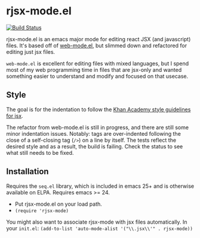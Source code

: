 # rjsx-mode.el

[![Build Status](https://secure.travis-ci.org/cjfuller/rjsx-mode.png)](https://travis-ci.org/cjfuller/rjsx-mode)

rjsx-mode.el is an emacs major mode for editing react JSX (and javascript)
files.  It's based off of [web-mode.el](http://web-mode.org), but
slimmed down and refactored for editing just jsx files.

`web-mode.el` is excellent for editing files with mixed languages, but I spend
most of my web programming time in files that are jsx-only and wanted something
easier to understand and modify and focused on that usecase.

## Style

The goal is for the indentation to follow
the [Khan Academy style guidelines for jsx](https://github.com/Khan/style-guides/blob/master/style/react.md).

The refactor from web-mode.el is still in progress, and there are still some
minor indentation issues.  Notably: tags are over-indented following the close
of a self-closing tag (`/>`) on a line by itself.  The tests reflect the
desired style and as a result, the build is failing.  Check the status to see
what still needs to be fixed.

## Installation

Requires the `seq.el` library, which is included in emacs 25+ and is otherwise available on ELPA.
Requires emacs >= 24.

- Put rjsx-mode.el on your load path.
- `(require 'rjsx-mode)`

You might also want to associate rjsx-mode with jsx files automatically.  In your `init.el`:
`(add-to-list 'auto-mode-alist '("\\.jsx\\'" . rjsx-mode))`
